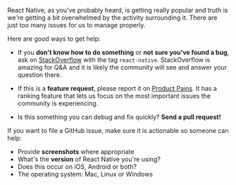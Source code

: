 React Native, as you've probably heard, is getting really popular and truth is we're getting a bit overwhelmed by the activity surrounding it. There are just too many issues for us to manage properly.

Here are good ways to get help:

- If you **don't know how to do something** or **not sure you've found a bug**, ask on [StackOverflow](http://stackoverflow.com/questions/tagged/react-native) with the tag `react-native`. StackOverflow is amazing for Q&A and it is likely the community will see and answer your question there.

- If this is a **feature request**, please report it on [Product Pains](https://productpains.com/product/react-native/). It has a ranking feature that lets us focus on the most important issues the community is experiencing.

- Is this something you can debug and fix quickly? **Send a pull request!**

If you want to file a GitHub issue, make sure it is actionable so someone can help:

- Provide **screenshots** where appropriate
- What's the **version** of React Native you're using?
- Does this occur on iOS, Android or both?
- The operating system: Mac, Linux or Windows
